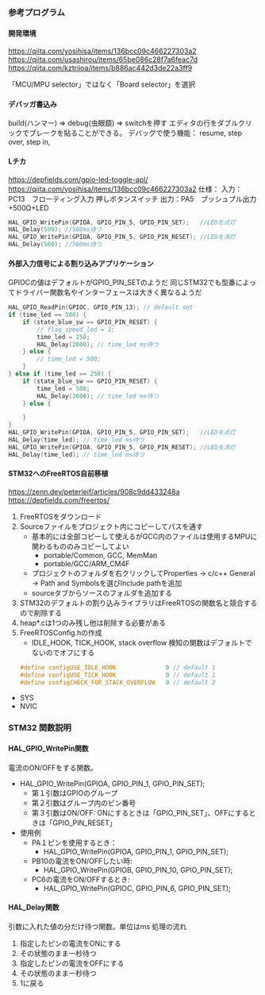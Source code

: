 ### 参考プログラム
#### 開発環境
https://qiita.com/yosihisa/items/136bcc09c466227303a2
https://qiita.com/usashirou/items/65be086c28f7a6feac7d
https://qiita.com/kztriioa/items/b886ac442d3de22a3ff9

「MCU/MPU selector」ではなく「Board selector」を選択
#### デバッガ書込み
build(ハンマー) => debug(虫眼鏡) => switchを押す
エディタの行をダブルクリックでブレークを貼ることができる。
デバッグで使う機能：
  resume, step over, step in, 

#### Lチカ
https://depfields.com/gpio-led-toggle-apl/
https://qiita.com/yosihisa/items/136bcc09c466227303a2
仕様：
入力：PC13　フローティング入力 押しボタンスイッチ
出力：PA5　プッシュプル出力+500Ω+LED
```C
HAL_GPIO_WritePin(GPIOA, GPIO_PIN_5, GPIO_PIN_SET);   //LEDを点灯
HAL_Delay(500); //500ms待つ
HAL_GPIO_WritePin(GPIOA, GPIO_PIN_5, GPIO_PIN_RESET); //LEDを消灯
HAL_Delay(500); //500ms待つ
```


#### 外部入力信号による割り込みアプリケーション
GPIOCの値はデフォルトがGPIO_PIN_SETのようだ
同じSTM32でも型番によってドライバー関数名やインターフェースは大きく異なるようだ

```C
HAL_GPIO_ReadPin(GPIOC, GPIO_PIN_13); // default set
if (time_led == 500) {
    if (state_blue_sw == GPIO_PIN_RESET) {
        // flag_speed_led = 1;
        time_led = 250;
        HAL_Delay(2000); // time_led ms待つ
    } else {
        // time_led = 500;
    }
} else if (time_led == 250) {
    if (state_blue_sw == GPIO_PIN_RESET) {
        time_led = 500;
        HAL_Delay(2000); // time_led ms待つ
    } else {

    }
}
HAL_GPIO_WritePin(GPIOA, GPIO_PIN_5, GPIO_PIN_SET);   //LEDを点灯
HAL_Delay(time_led); // time_led ms待つ
HAL_GPIO_WritePin(GPIOA, GPIO_PIN_5, GPIO_PIN_RESET); //LEDを消灯
HAL_Delay(time_led); // time_led ms待つ
```
#### STM32へのFreeRTOS自前移植
https://zenn.dev/peterleif/articles/908c9dd433248a
https://depfields.com/freertos/

1. FreeRTOSをダウンロード
2. Sourceファイルをプロジェクト内にコピーしてパスを通す
    * 基本的には全部コピーして使えるがGCC内のファイルは使用するMPUに関わるもののみコピーしてよい
      * portable/Common, GCC, MemMan 
      * portable/GCC/ARM_CM4F
    * プロジェクトのフォルダを右クリックしてProperties -> c/c++ General -> Path and Symbolsを選びInclude pathを追加
    * sourceタブからソースのフォルダを追加する
4. STM32のデフォルトの割り込みライブラリはFreeRTOSの関数名と競合するので削除する 
5. heap*.cは1つのみ残し他は削除する必要がある
6. FreeRTOSConfig.hの作成
   * IDLE_HOOK, TICK_HOOK, stack overflow 検知の関数はデフォルトでないのでオフにする
   ```C
   #define configUSE_IDLE_HOOK				0 // default 1
   #define configUSE_TICK_HOOK				0 // default 1
   #define configCHECK_FOR_STACK_OVERFLOW	0 // default 2
   ```

* SYS
* NVIC


### STM32 関数説明

#### HAL_GPIO_WritePin関数
電流のON/OFFをする関数。
* HAL_GPIO_WritePin(GPIOA, GPIO_PIN_1, GPIO_PIN_SET);
  * 第１引数はGPIOのグループ
  * 第２引数はグループ内のピン番号
  * 第３引数はON/OFF: ONにするときは「GPIO_PIN_SET」、OFFにするときは「GPIO_PIN_RESET」
* 使用例
  * PA１ピンを使用するとき：
    * HAL_GPIO_WritePin(GPIOA, GPIO_PIN_1, GPIO_PIN_SET);
  * PB10の電流をON/OFFしたい時:
    *  HAL_GPIO_WritePin(GPIOB, GPIO_PIN_10, GPIO_PIN_SET);
  * PC6の電流をON/OFFするとき: 
    * HAL_GPIO_WritePin(GPIOC, GPIO_PIN_6, GPIO_PIN_SET);

#### HAL_Delay関数
引数に入れた値の分だけ待つ関数。単位はms
処理の流れ
1. 指定したピンの電流をONにする
2. その状態のまま一秒待つ
3. 指定したピンの電流をOFFにする
4. その状態のまま一秒待つ
5. 1に戻る
